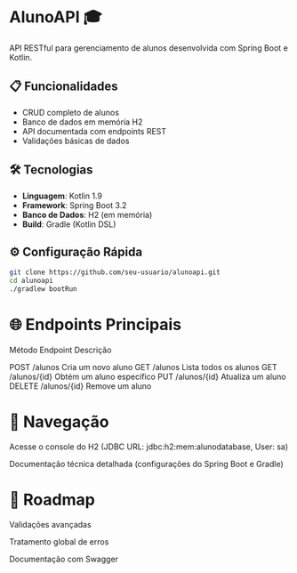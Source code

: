 # AlunoAPI 🎓

API RESTful para gerenciamento de alunos desenvolvida com Spring Boot e Kotlin.

## 📋 Funcionalidades

- CRUD completo de alunos
- Banco de dados em memória H2
- API documentada com endpoints REST
- Validações básicas de dados

## 🛠️ Tecnologias

- **Linguagem**: Kotlin 1.9
- **Framework**: Spring Boot 3.2
- **Banco de Dados**: H2 (em memória)
- **Build**: Gradle (Kotlin DSL)

## ⚙️ Configuração Rápida

```bash
git clone https://github.com/seu-usuario/alunoapi.git
cd alunoapi
./gradlew bootRun
```

# 🌐 **Endpoints Principais**

Método	Endpoint	Descrição

POST	/alunos	Cria um novo aluno
GET	/alunos	Lista todos os alunos
GET	/alunos/{id}	Obtém um aluno específico
PUT	/alunos/{id}	Atualiza um aluno
DELETE	/alunos/{id}	Remove um aluno

# 🧭 **Navegação**

Acesse o console do H2 (JDBC URL: jdbc:h2:mem:alunodatabase, User: sa)

Documentação técnica detalhada (configurações do Spring Boot e Gradle)

# 📌 **Roadmap**

Validações avançadas

Tratamento global de erros

Documentação com Swagger